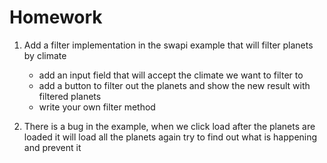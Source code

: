 # Homework

1. Add a filter implementation in the swapi example that will filter planets by climate
    * add an input field that will accept the climate we want to filter to
    * add a button to filter out the planets and show the new result with filtered planets
    * write your own filter method

2. There is a bug in the example, when we click load after the planets are loaded it will load all the planets again
try to find out what is happening and prevent it